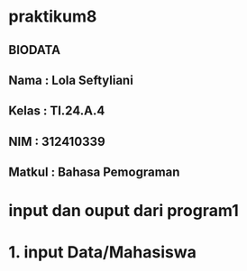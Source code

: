 # praktikum8

## BIODATA 
## Nama   : Lola Seftyliani
## Kelas  : TI.24.A.4
## NIM    : 312410339
## Matkul : Bahasa Pemograman

# input dan ouput dari program1

# 1. input Data/Mahasiswa
